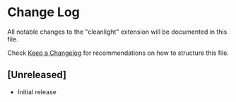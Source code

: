 # Change Log

All notable changes to the "cleanlight" extension will be documented in this file.

Check [Keep a Changelog](http://keepachangelog.com/) for recommendations on how to structure this file.

## [Unreleased]

- Initial release
